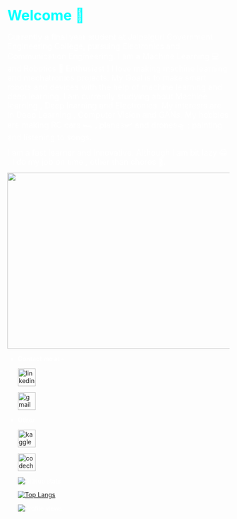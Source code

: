 <body style="color:white">
    <h1 style='color:cyan'><font size="+3">Welcome 🖖</font></h1>

<font size="+1">Currently a final year student at Jalpaiguri Government Engineering College, pursuing Electronics and Communication Engineering. I am a Machine Learning 💻 and Robotics 🤖 Enthusiast ! I love making machine learning and mechatronics projects. My Goal is to make smart robots and devices with the help of machine learning and deep learning. I am currently studying about Machine learning , Deep learning and Electronics. My interests are in Deep Learning , Computer Vision and GANs. My hobbies are making RC cars 🏎 , planes🛩 and drones🛸 ; painting and listening to songs. 

I am a fast learner and innovative. Although I am bit lazy 😁 , I do my job on time , other than chores 😬.</font>
</body>

<img align="center" src='https://blog.insaid.co/wp-content/uploads/2020/01/Data-Science-Learning.gif' height=400 width=600>

* **Contact me at -**

     [<img src='https://cdn.jsdelivr.net/npm/simple-icons@3.0.1/icons/linkedin.svg' alt='linkedin' height='40'>](https://www.linkedin.com/in/padmanabha-banerjee-b16800171/)


     [<img src='https://cdn.jsdelivr.net/npm/simple-icons@3.0.1/icons/gmail.svg' alt='gmail' height='40'>](mailto:pbanerjee0801@gmail.com)

       

* **Other**



     [<img src='https://cdn.jsdelivr.net/npm/simple-icons@3.0.1/icons/kaggle.svg' alt='kaggle' height='40'>](https://www.kaggle.com/padmanabhabanerjee)  
     
     [<img src='https://cdn.jsdelivr.net/npm/simple-icons@3.0.1/icons/codechef.svg' alt='codechef' height='40'>](https://www.codechef.com/users/blueblaze_6335)  


     ![GitHub stats](https://github-readme-stats.vercel.app/api?username=BlueBlaze6335&show_icons=true)  

     [![Top Langs](https://github-readme-stats.vercel.app/api/top-langs/?username=BlueBlaze6335)](https://github.com/anuraghazra/github-readme-stats)

     ![Profile views](https://gpvc.arturio.dev/BlueBlaze6335)
